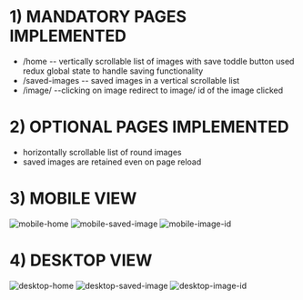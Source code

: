 # 1) MANDATORY PAGES IMPLEMENTED

* /home -- vertically scrollable list of images with save toddle button used redux global state to handle saving functionality
* /saved-images -- saved images in a vertical scrollable list
* /image/<image-id> --clicking on image redirect to image/ id of the image clicked

# 2) OPTIONAL PAGES IMPLEMENTED

* horizontally scrollable list of round images
* saved images are retained even on page reload

# 3) MOBILE VIEW

![mobile-home](Images/mobile-home.png)
![mobile-saved-image](Images/mobile-saved-images.png)
![mobile-image-id](Images/mobile-imagewithid.png)

# 4) DESKTOP VIEW

![desktop-home](Images/web-homepage.png)
![desktop-saved-image](Images/web-saved-images.png)
![desktop-image-id](Images/web-imagewithid.png)

